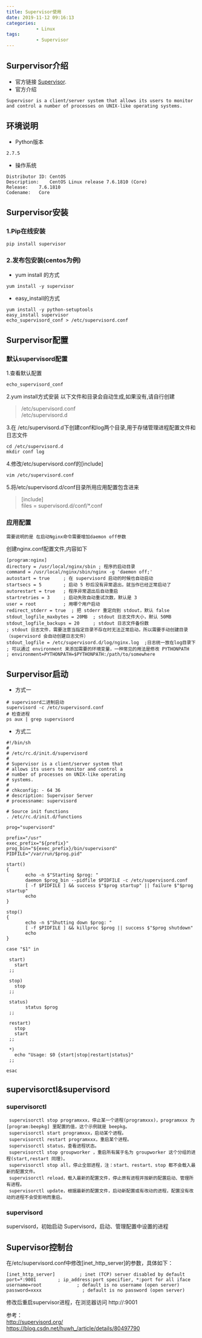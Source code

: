 ```yaml
---
title: Supervisor使用
date: 2019-11-12 09:16:13
categories: 
           - Linux
tags:
           - Supervisor
---
```

## Surpervisor介绍

+ 官方链接 [Supervisor](http://supervisord.org/ "Supervisor: A Process Control System").
+ 官方介绍 
```shell
Supervisor is a client/server system that allows its users to monitor and control a number of processes on UNIX-like operating systems.
```
## 环境说明
+ Python版本
```shell
2.7.5
```
+ 操作系统
```shell
Distributor ID:	CentOS
Description:	CentOS Linux release 7.6.1810 (Core) 
Release:	7.6.1810
Codename:	Core
```
## Surpervisor安装
### 1.Pip在线安装
```shell
pip install supervisor
```
 
### 2.发布包安装(centos为例)

+ yum install 的方式
```shell
yum install -y supervisor
```

+ easy_install的方式
```shell
yum install -y python-setuptools
easy_install supervisor
echo_supervisord_conf > /etc/supervisord.conf
```

## Surpervisor配置

###  默认supervisord配置

1.查看默认配置
```shell
echo_supervisord_conf
```
2.yum install方式安装 以下文件和目录会自动生成,如果没有,请自行创建
> /etc/supervisord.conf  
> /etc/supervisord.d

3.在 /etc/supervisord.d下创建conf和log两个目录,用于存储管理进程配置文件和日志文件
```shell
cd /etc/supervisord.d
mkdir conf log
```
4.修改/etc/supervisord.conf的[include]
```shell
vim /etc/supervisord.conf
```

5.将/etc/supervisord.d/conf目录所用应用配置包含进来

> [include]  
> files = supervisord.d/conf/*.conf


### 应用配置

`需要说明的是 在启动Nginx命令需要增加daemon off参数`

创建nginx.conf配置文件,内容如下
```shell
[program:nginx]
directory = /usr/local/nginx/sbin ; 程序的启动目录
command = /usr/local/nginx/sbin/nginx -g 'daemon off;' 
autostart = true     ; 在 supervisord 启动的时候也自动启动
startsecs = 5        ; 启动 5 秒后没有异常退出，就当作已经正常启动了
autorestart = true   ; 程序异常退出后自动重启
startretries = 3     ; 启动失败自动重试次数，默认是 3
user = root          ; 用哪个用户启动
redirect_stderr = true  ; 把 stderr 重定向到 stdout，默认 false
stdout_logfile_maxbytes = 20MB  ; stdout 日志文件大小，默认 50MB
stdout_logfile_backups = 20     ; stdout 日志文件备份数
; stdout 日志文件，需要注意当指定目录不存在时无法正常启动，所以需要手动创建目录（supervisord 会自动创建日志文件）
stdout_logfile = /etc/supervisord.d/log/nginx.log  ;日志统一放在log目录下
; 可以通过 environment 来添加需要的环境变量，一种常见的用法是修改 PYTHONPATH
; environment=PYTHONPATH=$PYTHONPATH:/path/to/somewhere
```

## Surpervisor启动

+ 方式一
```shell
# supervisord二进制启动
supervisord -c /etc/supervisord.conf
# 检查进程
ps aux | grep supervisord
```

+ 方式二
```shell
#!/bin/sh
#
# /etc/rc.d/init.d/supervisord
#
# Supervisor is a client/server system that
# allows its users to monitor and control a
# number of processes on UNIX-like operating
# systems.
#
# chkconfig: - 64 36
# description: Supervisor Server
# processname: supervisord

# Source init functions
. /etc/rc.d/init.d/functions

prog="supervisord"

prefix="/usr"
exec_prefix="${prefix}"
prog_bin="${exec_prefix}/bin/supervisord"
PIDFILE="/var/run/$prog.pid"

start()
{
       echo -n $"Starting $prog: "
       daemon $prog_bin --pidfile $PIDFILE -c /etc/supervisord.conf
       [ -f $PIDFILE ] && success $"$prog startup" || failure $"$prog startup"
       echo
}

stop()
{
       echo -n $"Shutting down $prog: "
       [ -f $PIDFILE ] && killproc $prog || success $"$prog shutdown"
       echo
}

case "$1" in

 start)
   start
 ;;

 stop)
   stop
 ;;

 status)
       status $prog
 ;;

 restart)
   stop
   start
 ;;

 *)
   echo "Usage: $0 {start|stop|restart|status}"
 ;;

esac
```

## supervisorctl&supervisord

###  supervisorctl
```shell
 supervisorctl stop programxxx，停止某一个进程(programxxx)，programxxx 为[program:beepkg] 里配置的值，这个示例就是 beepkg。  
 supervisorctl start programxxx，启动某个进程。  
 supervisorctl restart programxxx，重启某个进程。  
 supervisorctl status，查看进程状态。  
 supervisorctl stop groupworker ，重启所有属于名为 groupworker 这个分组的进程(start,restart 同理)。  
 supervisorctl stop all，停止全部进程，注：start、restart、stop 都不会载入最新的配置文件。  
 supervisorctl reload，载入最新的配置文件，停止原有进程并按新的配置启动、管理所有进程。  
 supervisorctl update，根据最新的配置文件，启动新配置或有改动的进程，配置没有改动的进程不会受影响而重启。  
```
### supervisord

supervisord，初始启动 Supervisord，启动、管理配置中设置的进程

## Supervisor控制台
在/etc/supervisord.conf中修改[inet_http_server]的参数，具体如下：
```shell
[inet_http_server]         ; inet (TCP) server disabled by default
port=*:9001        ; ip_address:port specifier, *:port for all iface
username=root             ; default is no username (open server)
password=xxxx               ; default is no password (open server)
```

修改后重启supervisor进程，在浏览器访问 http://<host-ip>:9001

参考：  
http://supervisord.org/  
https://blog.csdn.net/huwh_/article/details/80497790